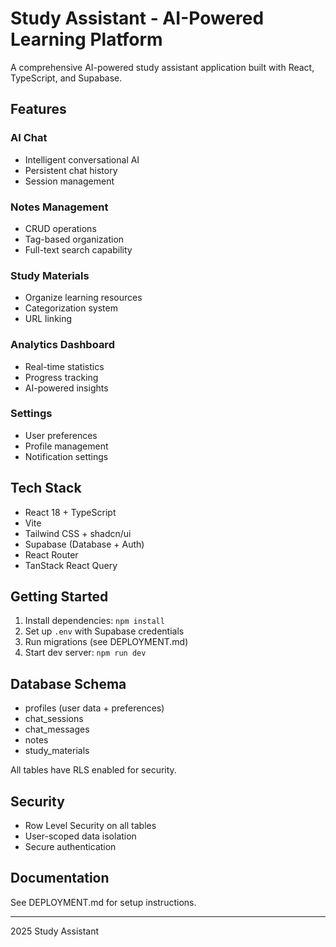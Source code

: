 ﻿# Study Assistant - AI-Powered Learning Platform

A comprehensive AI-powered study assistant application built with React, TypeScript, and Supabase.

##  Features

###  AI Chat
- Intelligent conversational AI
- Persistent chat history
- Session management

###  Notes Management
- CRUD operations
- Tag-based organization
- Full-text search capability

###  Study Materials
- Organize learning resources
- Categorization system
- URL linking

###  Analytics Dashboard
- Real-time statistics
- Progress tracking
- AI-powered insights

###  Settings
- User preferences
- Profile management
- Notification settings

##  Tech Stack

- React 18 + TypeScript
- Vite
- Tailwind CSS + shadcn/ui
- Supabase (Database + Auth)
- React Router
- TanStack React Query

##  Getting Started

1. Install dependencies: `npm install`
2. Set up `.env` with Supabase credentials
3. Run migrations (see DEPLOYMENT.md)
4. Start dev server: `npm run dev`

##  Database Schema

- profiles (user data + preferences)
- chat_sessions
- chat_messages
- notes
- study_materials

All tables have RLS enabled for security.

##  Security

- Row Level Security on all tables
- User-scoped data isolation
- Secure authentication

##  Documentation

See DEPLOYMENT.md for setup instructions.

---

 2025 Study Assistant
